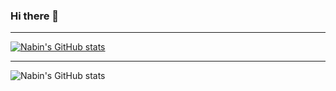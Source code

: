 ### Hi there 👋

---
[![Nabin's GitHub stats](https://github-readme-stats.vercel.app/api?username=nabin747)](https://github.com/nabin747/github-readme-stats)


---
![Nabin's GitHub stats](https://github-readme-stats.vercel.app/api?username=nabin747&hide=contribs,prs)


<!--
**nabin747/nabin747** is a ✨ _special_ ✨ repository because its `README.md` (this file) appears on your GitHub profile.

Here are some ideas to get you started:

- 🔭 I’m currently working on ...
- 🌱 I’m currently learning ...
- 👯 I’m looking to collaborate on ...
- 🤔 I’m looking for help with ...
- 💬 Ask me about ...
- 📫 How to reach me: ...
- 😄 Pronouns: ...
- ⚡ Fun fact: ...
-->
